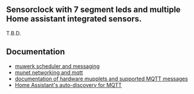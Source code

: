 ## Sensorclock with 7 segment leds and multiple Home assistant integrated sensors.

T.B.D.

## Documentation

* [muwerk scheduler and messaging](https://github.com/muwerk/muwerk)
* [munet networking and mqtt](https://github.com/muwerk/munet)
* [documentation of hardware mupplets and supported MQTT messages](https://github.com/muwerk/mupplets)
* [Home Assistant's auto-discovery for MQTT](https://www.home-assistant.io/docs/mqtt/discovery/)